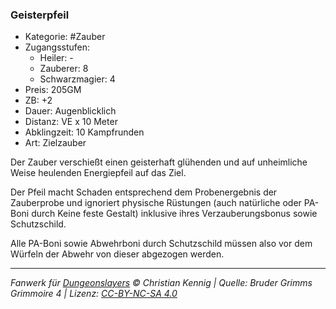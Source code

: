 ### Geisterpfeil

- Kategorie: #Zauber
- Zugangsstufen:
  - Heiler: -
  - Zauberer: 8
  - Schwarzmagier: 4
- Preis: 205GM
- ZB: +2
- Dauer: Augenblicklich
- Distanz: VE x 10 Meter
- Abklingzeit: 10 Kampfrunden
- Art: Zielzauber

Der Zauber verschießt einen geisterhaft glühenden und auf unheimliche Weise heulenden Energiepfeil auf das Ziel.

Der Pfeil macht Schaden entsprechend dem Probenergebnis der Zauberprobe und ignoriert physische Rüstungen (auch natürliche oder PA-Boni durch Keine feste Gestalt) inklusive ihres Verzauberungsbonus sowie Schutzschild.

Alle PA-Boni sowie Abwehrboni durch Schutzschild müssen also vor dem Würfeln der Abwehr von dieser abgezogen werden.

---

_Fanwerk für [Dungeonslayers](https://www.dungeonslayers.net/) © Christian Kennig | Quelle: Bruder Grimms Grimmoire 4 | Lizenz: [CC-BY-NC-SA 4.0](https://creativecommons.org/licenses/by-nc-sa/4.0/deed.de)_

